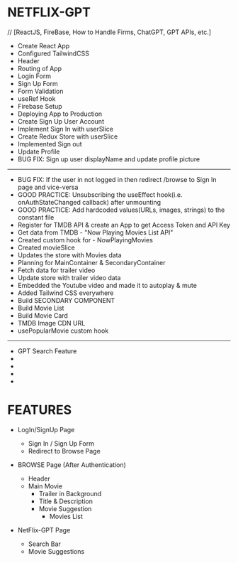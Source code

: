 # NETFLIX-GPT
// [ReactJS, FireBase, How to Handle Firms, ChatGPT, GPT APIs, etc.]
- Create React App
- Configured TailwindCSS
- Header
- Routing of App
- Login Form
- Sign Up Form
- Form Validation
- useRef Hook
- Firebase Setup
- Deploying App to Production
- Create Sign Up User Account
- Implement Sign In with userSlice
- Create Redux Store with userSlice 
- Implemented Sign out
- Update Profile
- BUG FIX: Sign up user displayName and update profile picture
---------------------------------------------------------------------------------------------------------
- BUG FIX: If the user in not logged in then redirect /browse to Sign In page and vice-versa
- GOOD PRACTICE: Unsubscribing the useEffect hook(i.e. onAuthStateChanged callback) after unmounting
- GOOD PRACTICE: Add hardcoded values(URLs, images, strings) to the constant file
- Register for TMDB API & create an App to get Access Token and API Key
- Get data from TMDB - "Now Playing Movies List API"
- Created custom hook for - NowPlayingMovies
- Created movieSlice
- Updates the store with Movies data
- Planning for MainContainer & SecondaryContainer 
- Fetch data for trailer video
- Update store with trailer video data
- Embedded the Youtube video and made it to autoplay & mute 
- Added Tailwind CSS everywhere
- Build SECONDARY COMPONENT
- Build Movie List
- Build Movie Card
- TMDB Image CDN URL
- usePopularMovie custom hook
----------------------------------------------------------------------------------------------------------
- GPT Search Feature
- 
- 
- 
- 


# FEATURES
* LogIn/SignUp Page
    - Sign In / Sign Up Form
    - Redirect to Browse Page

* BROWSE Page (After Authentication)
    - Header
    - Main Movie
        - Trailer in Background
        - Title & Description
        - Movie Suggestion
            - Movies List 

* NetFlix-GPT Page
    - Search Bar
    - Movie Suggestions
